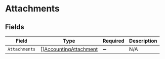 # Attachments


## Fields

| Field                                                                 | Type                                                                  | Required                                                              | Description                                                           |
| --------------------------------------------------------------------- | --------------------------------------------------------------------- | --------------------------------------------------------------------- | --------------------------------------------------------------------- |
| `Attachments`                                                         | [][AccountingAttachment](../../models/shared/accountingattachment.md) | :heavy_minus_sign:                                                    | N/A                                                                   |